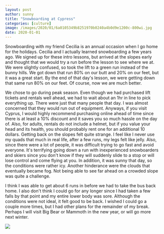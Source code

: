 ```yaml
---
layout: post
author: sunny
title: "Snowboarding at Cypress"
categories: [culture]
image: /images/2020/01/6a0105349b8251970b0240a4b0d9e1200c-800wi.jpg
date: 2020-01-01
---
```

Snowboarding with my friend Cecilia is an annual occasion when I go home for the holidays. Cecilia and I actually learned snowboarding a few years ago. We signed up for these intro lessons, but arrived at the slopes early and thought that we would try a run before the lesson to see where we at. We were slightly confused, so took the lift to a green run instead of the bunny hills. We got down that run 80% on our butt and 20% on our feet, but it was a great start. By the end of that day's lesson, we were getting down that same run 80% on our feet. Of course, now we are much better.

We chose to go during peak season. Even though we had purchased lift tickets and rentals well ahead, we had to wait about an 1hr in line to pick everything up. There were just that many people that day. I was almost concerned that they would run out of equipment. Anyways, if you visit Cyprus, I would highly recommend purchasing online ahead of time since there is at least a 10% discount and it saves you so much hassle on the day of. Also, for adults, rentals do not include a helmet, but if you value your head and its health, you should probably rent one for an additional 10 dollars. 
Getting back on the slopes felt quite strange. I feel like I never use my quads that much in real life, after a few runs, my legs felt like jelly. Also, since there were a lot of people, it was difficult trying to go fast and avoid everyone. It's terrifying going down a run with inexperienced snowboarders and skiers since you don't know if they will suddenly slide to a stop or will lose control and come flying at you. In addition, it was sunny that day, so the conditions were rather icy. Another hinderance were the clouds that eventually became fog. Not being able to see far ahead on a crowded slope was quite a challenge.

I think I was able to get about 6 runs in before we had to take the bus back home. I also don't think I could go for any longer since I had taken a few falls by that point and my entire lower body was sore. Although the conditions were not ideal, it felt good to be back. I wished I could go a couple more times, but I had other plans for the remainder of my break. Perhaps I will visit Big Bear or Mammoth in the new year, or will go more next winter.


![](/images/2020/01/6a0105349b8251970b0240a4b0d9dd200c-800wi.jpg)